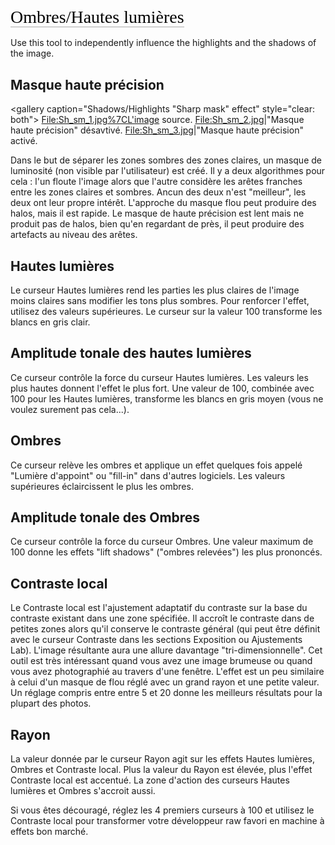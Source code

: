 <span style="color: #000000; background: none; overflow: hidden; page-break-after: avoid; font-size: 2.0em; font-family: Georgia,Times,serif; margin-top: 1em; margin-bottom: 0.25em; line-height: 1.3; padding: 0; border-bottom: 1px solid #AAAAAA;">Ombres/Hautes
lumières</span>

Use this tool to independently influence the highlights and the shadows
of the image.

## Masque haute précision

\<gallery caption="Shadows/Highlights "Sharp mask" effect" style="clear:
both"\> <File:Sh_sm_1.jpg%7CL'image> source. <File:Sh_sm_2.jpg>\|"Masque
haute précision" désavtivé. <File:Sh_sm_3.jpg>\|"Masque haute précision"
activé.

</gallery>

Dans le but de séparer les zones sombres des zones claires, un masque de
luminosité (non visible par l'utilisateur) est créé. Il y a deux
algorithmes pour cela : l'un floute l'image alors que l'autre considère
les arêtes franches entre les zones claires et sombres. Ancun des deux
n'est "meilleur", les deux ont leur propre intérêt. L'approche du masque
flou peut produire des halos, mais il est rapide. Le masque de haute
précision est lent mais ne produit pas de halos, bien qu'en regardant de
près, il peut produire des artefacts au niveau des arêtes.

## Hautes lumières

Le curseur Hautes lumières rend les parties les plus claires de l'image
moins claires sans modifier les tons plus sombres. Pour renforcer
l'effet, utilisez des valeurs supérieures. Le curseur sur la valeur 100
transforme les blancs en gris clair.

## Amplitude tonale des hautes lumières

Ce curseur contrôle la force du curseur Hautes lumières. Les valeurs les
plus hautes donnent l'effet le plus fort. Une valeur de 100, combinée
avec 100 pour les Hautes lumières, transforme les blancs en gris moyen
(vous ne voulez surement pas cela...).

## Ombres

Ce curseur relève les ombres et applique un effet quelques fois appelé
"Lumière d'appoint" ou "fill-in" dans d'autres logiciels. Les valeurs
supérieures éclaircissent le plus les ombres.

## Amplitude tonale des Ombres

Ce curseur contrôle la force du curseur Ombres. Une valeur maximum de
100 donne les effets "lift shadows" ("ombres relevées") les plus
prononcés.

## Contraste local

Le Contraste local est l'ajustement adaptatif du contraste sur la base
du contraste existant dans une zone spécifiée. Il accroît le contraste
dans de petites zones alors qu'il conserve le contraste général (qui
peut être définit avec le curseur Contraste dans les sections Exposition
ou Ajustements Lab). L'image résultante aura une allure davantage
"tri-dimensionnelle". Cet outil est très intéressant quand vous avez une
image brumeuse ou quand vous avez photographié au travers d'une fenêtre.
L'effet est un peu similaire à celui d'un masque de flou réglé avec un
grand rayon et une petite valeur. Un réglage compris entre entre 5 et 20
donne les meilleurs résultats pour la plupart des photos.

## Rayon

La valeur donnée par le curseur Rayon agit sur les effets Hautes
lumières, Ombres et Contraste local. Plus la valeur du Rayon est élevée,
plus l'effet Contraste local est accentué. La zone d'action des curseurs
Hautes lumières et Ombres s'accroit aussi.

Si vous êtes découragé, réglez les 4 premiers curseurs à 100 et utilisez
le Contraste local pour transformer votre développeur raw favori en
machine à effets bon marché.